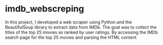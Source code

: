 # imdb_webscreping
In this project, I developed a web scraper using Python and the BeautifulSoup library to extract data from IMDb. The goal was to collect the titles of the top 25 movies as ranked by user ratings. By accessing the IMDb search page for the top 25 movies and parsing the HTML content
